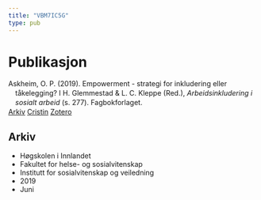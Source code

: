 ```yaml
---
title: "VBM7IC5G"
type: pub
---
```

<h1>Publikasjon</h1>
<article id="csl-bib-container-VBM7IC5G" class="csl-bib-container">
  <div class="csl-bib-body" style="line-height: 1.35; padding-left: 1em; text-indent:-1em;">
  <div class="csl-entry">Askheim, O. P. (2019). Empowerment - strategi for inkludering eller t&#xE5;kelegging? I H. Glemmestad &amp; L. C. Kleppe (Red.), <i>Arbeidsinkludering i sosialt arbeid</i> (s. 277). Fagbokforlaget.</div>
</div>
  <div class="csl-bib-buttons">
    <a href="#taxonomy-article-VBM7IC5G" class="csl-bib-button">Arkiv</a>
    <a href alt="Cristin URL" class="csl-bib-button">Cristin</a>
    <a href alt="Zotero URL" class="csl-bib-button">Zotero</a>
  </div>
  <div id="csl-bib-meta-container-VBM7IC5G"></div>
</article>
<div id="csl-bib-meta-VBM7IC5G" class="csl-bib-meta">
  <article id="taxonomy-article-VBM7IC5G" class="taxonomy-article">
    <h1>Arkiv</h1>
    <ul>
      <li>Høgskolen i Innlandet</li>
      <li>Fakultet for helse- og sosialvitenskap</li>
      <li>Institutt for sosialvitenskap og veiledning</li>
      <li>2019</li>
      <li>Juni</li>
    </ul>
  </article>
</div>

